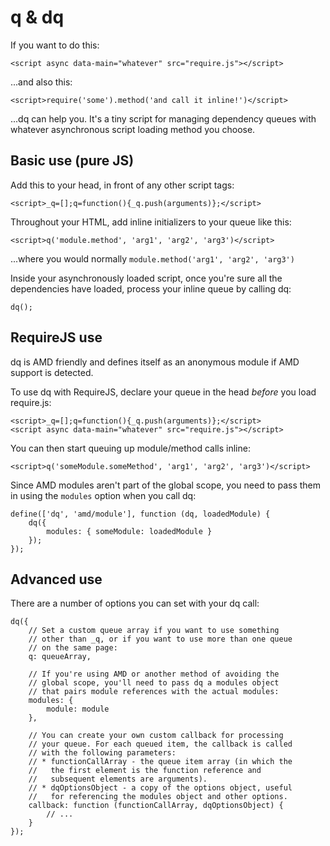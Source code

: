 # q & dq

If you want to do this:

	<script async data-main="whatever" src="require.js"></script>

...and also this:

	<script>require('some').method('and call it inline!')</script>

...dq can help you. It's a tiny script for managing dependency queues
with whatever asynchronous script loading method you choose.

## Basic use (pure JS)

Add this to your head, in front of any other script tags:

	<script>_q=[];q=function(){_q.push(arguments)};</script>

Throughout your HTML, add inline initializers to your queue like this:

	<script>q('module.method', 'arg1', 'arg2', 'arg3')</script>

...where you would normally `module.method('arg1', 'arg2', 'arg3')`

Inside your asynchronously loaded script, once you're sure all the
dependencies have loaded, process your inline queue by calling dq:

	dq();

## RequireJS use

dq is AMD friendly and defines itself as an anonymous module if AMD
support is detected.

To use dq with RequireJS, declare your queue in the head _before_
you load require.js:

	<script>_q=[];q=function(){_q.push(arguments)};</script>
	<script async data-main="whatever" src="require.js"></script>

You can then start queuing up module/method calls inline:

	<script>q('someModule.someMethod', 'arg1', 'arg2', 'arg3')</script>

Since AMD modules aren't part of the global scope, you need to pass
them in using the `modules` option when you call dq:

	define(['dq', 'amd/module'], function (dq, loadedModule) {
		dq({
			modules: { someModule: loadedModule }
		});
	});

## Advanced use

There are a number of options you can set with your dq call:

	dq({
		// Set a custom queue array if you want to use something
		// other than _q, or if you want to use more than one queue
		// on the same page:
		q: queueArray,

		// If you're using AMD or another method of avoiding the
		// global scope, you'll need to pass dq a modules object
		// that pairs module references with the actual modules:
		modules: {
			module: module
		},

		// You can create your own custom callback for processing
		// your queue. For each queued item, the callback is called
		// with the following parameters:
		// * functionCallArray - the queue item array (in which the
		//   the first element is the function reference and
		//   subsequent elements are arguments).
		// * dqOptionsObject - a copy of the options object, useful
		//   for referencing the modules object and other options.
		callback: function (functionCallArray, dqOptionsObject) {
			// ...
		}
	});
